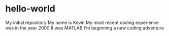 # hello-world
My initial repository
My name is Kevin
My most recent coding experience was in the year 2000
It was MATLAB
I'm beginning a new coding adventure
